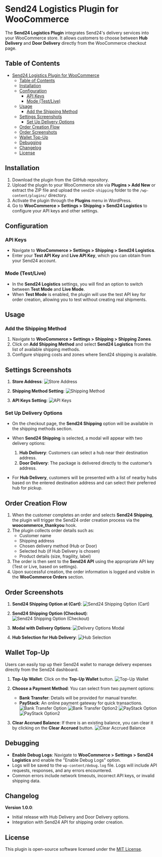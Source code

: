 # Send24 Logistics Plugin for WooCommerce

The **Send24 Logistics Plugin** integrates Send24's delivery services into your WooCommerce store. It allows customers to choose between **Hub Delivery** and **Door Delivery** directly from the WooCommerce checkout page.

## Table of Contents

- [Send24 Logistics Plugin for WooCommerce](#send24-logistics-plugin-for-woocommerce)
  - [Table of Contents](#table-of-contents)
  - [Installation](#installation)
  - [Configuration](#configuration)
    - [API Keys](#api-keys)
    - [Mode (Test/Live)](#mode-testlive)
  - [Usage](#usage)
    - [Add the Shipping Method](#add-the-shipping-method)
  - [Settings Screenshots](#settings-screenshots)
    - [Set Up Delivery Options](#set-up-delivery-options)
  - [Order Creation Flow](#order-creation-flow)
  - [Order Screenshots](#order-screenshots)
  - [Wallet Top-Up](#wallet-top-up)
  - [Debugging](#debugging)
  - [Changelog](#changelog)
  - [License](#license)

## Installation

1. Download the plugin from the GitHub repository.
2. Upload the plugin to your WooCommerce site via **Plugins > Add New** or extract the ZIP file and upload the `send24-shipping` folder to the `/wp-content/plugins/` directory.
3. Activate the plugin through the **Plugins** menu in WordPress.
4. Go to **WooCommerce > Settings > Shipping > Send24 Logistics** to configure your API keys and other settings.

## Configuration

### API Keys

- Navigate to **WooCommerce > Settings > Shipping > Send24 Logistics**.
- Enter your **Test API Key** and **Live API Key**, which you can obtain from your Send24 account.

### Mode (Test/Live)

- In the **Send24 Logistics** settings, you will find an option to switch between **Test Mode** and **Live Mode**.
- When **Test Mode** is enabled, the plugin will use the test API key for order creation, allowing you to test without creating real shipments.

## Usage

### Add the Shipping Method

1. Navigate to **WooCommerce > Settings > Shipping > Shipping Zones**.
2. Click on **Add Shipping Method** and select **Send24 Logistics** from the list of available shipping methods.
3. Configure shipping costs and zones where Send24 shipping is available.

## Settings Screenshots

1. **Store Address**:
   ![Store Address](./images/store_address.png)

2. **Shipping Method Setting**:
   ![Shipping Method](./images/shipping_method.png)

3. **API Keys Setting**:
   ![API Keys](./images/api_keys.png)

### Set Up Delivery Options

- On the checkout page, the **Send24 Shipping** option will be available in the shipping methods section.
- When **Send24 Shipping** is selected, a modal will appear with two delivery options:

  1. **Hub Delivery**: Customers can select a hub near their destination address.
  2. **Door Delivery**: The package is delivered directly to the customer’s address.

- For **Hub Delivery**, customers will be presented with a list of nearby hubs based on the entered destination address and can select their preferred hub for pickup.

## Order Creation Flow

1. When the customer completes an order and selects **Send24 Shipping**, the plugin will trigger the Send24 order creation process via the **woocommerce_thankyou** hook.
2. The plugin collects order details such as:
   - Customer name
   - Shipping address
   - Chosen delivery method (Hub or Door)
   - Selected hub (if Hub Delivery is chosen)
   - Product details (size, fragility, label)
3. The order is then sent to the **Send24 API** using the appropriate API key (Test or Live, based on settings).
4. Upon successful creation, the order information is logged and visible in the **WooCommerce Orders** section.

## Order Screenshots

1. **Send24 Shipping Option at (Cart)**:
   ![Send24 Shipping Option (Cart)](./images/cart_page.png)

2. **Send24 Shipping Option (Checkout)**:
   ![Send24 Shipping Option (Checkout)](./images/checkout_page.png)

3. **Modal with Delivery Options**:
   ![Delivery Options Modal](./images/widget.png)

4. **Hub Selection for Hub Delivery**:
   ![Hub Selection](./images/widget_nearbyhubs.png)

## Wallet Top-Up

Users can easily top up their Send24 wallet to manage delivery expenses directly from the Send24 dashboard.

1. **Top-Up Wallet**: Click on the **Top-Up Wallet** button.
   ![Top-Up Wallet](./images/top_up_wallet.png)

2. **Choose a Payment Method**: You can select from two payment options:

   - **Bank Transfer**: Details will be provided for manual transfer.
   - **PayStack**: An online payment gateway for quick transactions.
     ![Bank Transfer Option](./images/bank_transfer_option.png)
     ![Bank Transfer Option2](./images/bank_transfer_option2.png)
     ![PayStack Option](./images/paystack_option.png)
     ![PayStack Option2](./images/paystack_option2.png)

3. **Clear Accrued Balance**: If there is an existing balance, you can clear it by clicking on the **Clear Accrued** button.
   ![Clear Accrued Balance](./images/clear_accrued_balance.png)

## Debugging

- **Enable Debug Logs**: Navigate to **WooCommerce > Settings > Send24 Logistics** and enable the "Enable Debug Logs" option.
- Logs will be saved to the `wp-content/debug.log` file. Logs will include API requests, responses, and any errors encountered.
- Common errors include network timeouts, incorrect API keys, or invalid shipping data.

## Changelog

**Version 1.0.0**:

- Initial release with Hub Delivery and Door Delivery options.
- Integration with Send24 API for shipping order creation.

## License

This plugin is open-source software licensed under the [MIT License](LICENSE).
